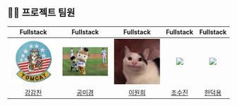 

## 💁‍♂️ 프로젝트 팀원

|                           Fullstack                           |                           Fullstack                            |                          Fullstack                           |                           Fullstack                            |                          Fullstack                           |
| :----------------------------------------------------------: | :----------------------------------------------------------: | :--------------------------------------------------------: | :----------------------------------------------------------: | :--------------------------------------------------------: |
| <img src="/readmeProfileImg/강감찬.png" width="150"/> | <img src="/readmeProfileImg/공미경.png" width="150"/> | <img src="/readmeProfileImg/이원희.jpeg" width="150"/> | <img src="/src/main/webapp/resources/public/kungmin.jpg" width="150"/> | <img src="/src/main/webapp/resources/public/sujin.jpg" width="150"/> |
|           [강감찬](https://github.com/HyperQuanx)            |           [공미경](https://github.com/GyeongMin2)            |            [이원희](https://github.com/wonheeLee95)             |           [조수진](https://github.com/GyeongMin2)            |            [한덕용](https://github.com/sxxzxn)             |
